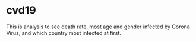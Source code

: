 # cvd19
This is analysis to see death rate, most age and gender infected by Corona Virus, and which country most infected at first.
